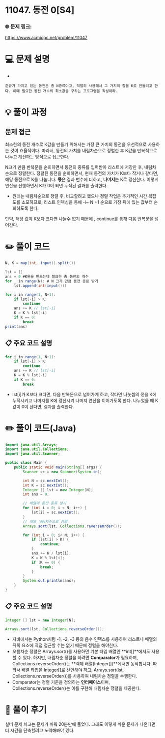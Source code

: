 # 11047. 동전 0[S4]

### 🌐 문제 링크:

https://www.acmicpc.net/problem/11047

# 💻 문제 설명

- 
    
    준규가 가지고 있는 동전은 총 N종류이고, 적절히 사용해서 그 가치의 합을 K로 만들려고 한다. 이때 필요한 동전 개수의 최소값을 구하는 프로그램을 작성하라.
    

# **💡 풀이 과정**

## 문제 접근

최소한의 동전 개수로 K값을 만들기 위해서는 가장 큰 가치의 동전을 우선적으로 사용하는 것이 효율적이다. 따라서, 동전의 가치를 내림차순으로 정렬한 후 K값을 반복적으로 나누고 계산하는 방식으로 접근한다.

N크기 만큼 반복문을 순회하면서 동전의 종류를 입력받아 리스트에 저장한 후, 내림차순으로 정렬한다. 정렬된 동전을 순회하면서, 현재 동전의 가치가 K보다 작거나 같다면, 해당 동전으로 K를 나눕니다. **몫**은 결과 변수에 더하고, **나머지**는 K로 갱신한다. 이렇게 연산을 진행하면서 K가 0이 되면 누적된 결과를 출력한다.

- 원래는 내림차순으로 정렬 후, 비교할려고 했으나 정렬 작업은 추가적인 시간 복잡도를 소모하므로, 리스트 인덱싱을 통해 -i~ N +1 순으로 가장 뒤에 있는 값부터 순회하도록 한다.

만약, 해당 값이 K보다 크다면 나눌수 없기 때문에 , continue를 통해 다음 반복문을 넘어간다.

# ✏️ **풀이 코드**

```java
N, K = map(int, input().split())

lst = []
ans = 0 #K원을 만드는데 필요한 총 동전의 개수
for _ in range(N): # N 크기 만큼 동전 종료 받기
    lst.append(int(input()))

for i in range(1, N+1):
    if lst[-i] > K:
        continue
    ans += K // lst[-i]
    K = K % lst[-i]
    if K == 0:
        break
print(ans)
```

## 📋 주요 코드 설명

```java
for i in range(1, N+1):
    if lst[-i] > K:
        continue
    ans += K // lst[-i]
    K = K % lst[-i]
    if K == 0:
        break
```

- lst[i]가 K보다 크다면, 다음 반복문으로 넘어가게 하고, 작다면 나눗셈의 몫을 K에 누적시키고 나머지를 K에 갱신시켜 나머지 연산을 이어가도록 한다. 나누었을 때 K 값이 0이 된다면, 결과를 출력한다.

# ✏️ **풀이 코드(Java)**

```java
import java.util.Arrays;
import java.util.Collections;
import java.util.Scanner;

public class Main {
    public static void main(String[] args) {
        Scanner sc = new Scanner(System.in);

        int N = sc.nextInt();
        int K = sc.nextInt();
        Integer [] lst = new Integer[N];
        int ans = 0;

        // 배열에 동전 종류 넣기
        for (int i = 0; i < N; i++) {
            lst[i] = sc.nextInt();
        }
        // 배열 내림차순으로 정렬
        Arrays.sort(lst, Collections.reverseOrder());

        for (int i = 0; i< N; i++) {
            if (lst[i] > K) {
                continue;
            }
            ans += K / lst[i];
            K = K % lst[i];
            if (K == 0) {
                break;
            }
        }
        System.out.println(ans);
    }
}
```

## 📋 주요 코드 설명

```java
Integer [] lst = new Integer[N];

Arrays.sort(lst, Collections.reverseOrder());
```

- 자바에서는 Python처럼 -1, -2, -3 등의 음수 인덱스를 사용하여 리스트나 배열의 뒤쪽 요소에 직접 접근할 수는 없기 때문에 정렬을 해야한다.
- 오름차순 정렬은 Arrays.sort()를 사용하면 기본 타입 배열인 **int[]**에서도 사용할 수 있다. 하지만, 내림차순 정렬을 하려면 **Comparator**가 필요하며, Collections.reverseOrder()는 **객체 배열(Integer[])**에서만 동작합니다. 따라서 배열 타입을 Integer[]로 선언해야 하고, Arrays.sort(lst, Collections.reverseOrder())를 사용하여 내림차순 정렬을 수행한다.
- Comparator는 정렬 기준을 정의하는 **인터페이스**이며, Collections.reverseOrder()는 이를 구현해 내림차순 정렬을 제공한다.

# 📒 **풀이 후기**

실버 문제 치고는 문제가 쉬워 20분만에 풀었다. 그래도 이렇게 쉬운 문제가 나온다면 더 시간을 단축할려고 노력해봐야 겠다.
